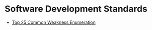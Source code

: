 Software Development Standards
======

- [Top 25 Common Weakness Enumeration](https://github.com/mlin6436/eden/blob/master/standards/cwe.md)
